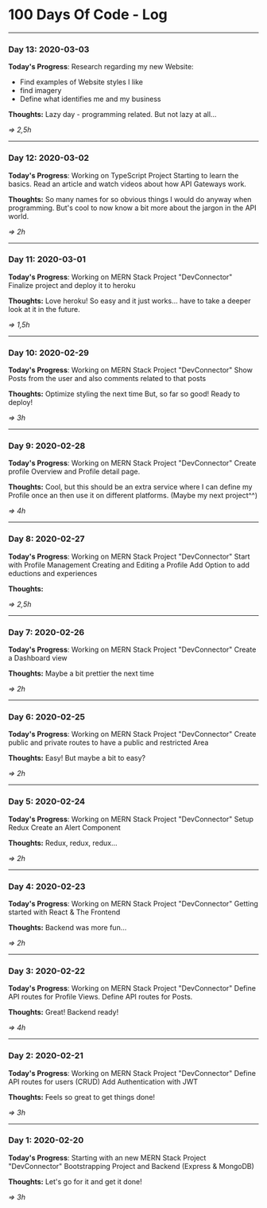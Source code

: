 # 100 Days Of Code - Log

---------------------------------------

### Day 13: 2020-03-03

**Today's Progress**:
Research regarding my new Website:
* Find examples of Website styles I like
* find imagery 
* Define what identifies me and my business

**Thoughts:**
Lazy day - programming related. But not lazy at all...

_&rArr; 2,5h_


---------------------------------------

### Day 12: 2020-03-02

**Today's Progress**:
Working on TypeScript Project
Starting to learn the basics.
Read an article and watch videos about how API Gateways work.

**Thoughts:**
So many names for so obvious things I would do anyway when programming.
But's cool to now know a bit more about the jargon in the API world.

_&rArr; 2h_


---------------------------------------

### Day 11: 2020-03-01

**Today's Progress**:
Working on MERN Stack Project "DevConnector"
Finalize project and deploy it to heroku

**Thoughts:**
Love heroku! So easy and it just works... have to take a deeper look at it in the future.

_&rArr; 1,5h_


---------------------------------------

### Day 10: 2020-02-29

**Today's Progress**:
Working on MERN Stack Project "DevConnector"
Show Posts from the user and also comments related to that posts

**Thoughts:**
Optimize styling the next time
But, so far so good! Ready to deploy!

_&rArr; 3h_

---------------------------------------

### Day 9: 2020-02-28

**Today's Progress**:
Working on MERN Stack Project "DevConnector"
Create profile Overview and Profile detail page.

**Thoughts:**
Cool, but this should be an extra service where I can define my Profile once an then use it on different platforms.
(Maybe my next project^^)

_&rArr; 4h_

---------------------------------------

### Day 8: 2020-02-27

**Today's Progress**:
Working on MERN Stack Project "DevConnector"
Start with Profile Management
Creating and Editing a Profile
Add Option to add eductions and experiences

**Thoughts:**


_&rArr; 2,5h_

---------------------------------------

### Day 7: 2020-02-26

**Today's Progress**:
Working on MERN Stack Project "DevConnector"
Create a Dashboard view

**Thoughts:**
Maybe a bit prettier the next time

_&rArr; 2h_

---------------------------------------

### Day 6: 2020-02-25

**Today's Progress**:
Working on MERN Stack Project "DevConnector"
Create public and private routes to have a public and restricted Area

**Thoughts:**
Easy! But maybe a bit to easy?

_&rArr; 2h_

---------------------------------------

### Day 5: 2020-02-24

**Today's Progress**:
Working on MERN Stack Project "DevConnector"
Setup Redux
Create an Alert Component

**Thoughts:**
Redux, redux, redux...

_&rArr; 2h_


---------------------------------------

### Day 4: 2020-02-23

**Today's Progress**:
Working on MERN Stack Project "DevConnector"
Getting started with React & The Frontend

**Thoughts:**
Backend was more fun...

_&rArr; 2h_

---------------------------------------

### Day 3: 2020-02-22

**Today's Progress**:
Working on MERN Stack Project "DevConnector"
Define API routes for Profile Views.
Define API routes for Posts.

**Thoughts:**
Great! Backend ready!

_&rArr; 4h_

---------------------------------------

### Day 2: 2020-02-21

**Today's Progress**:
Working on MERN Stack Project "DevConnector"
Define API routes for users (CRUD)
Add Authentication with JWT

**Thoughts:**
Feels so great to get things done!

_&rArr; 3h_

---------------------------------------

### Day 1: 2020-02-20

**Today's Progress**:
Starting with an new MERN Stack Project "DevConnector"
Bootstrapping Project and Backend (Express & MongoDB)

**Thoughts:**
Let's go for it and get it done!

_&rArr; 3h_
